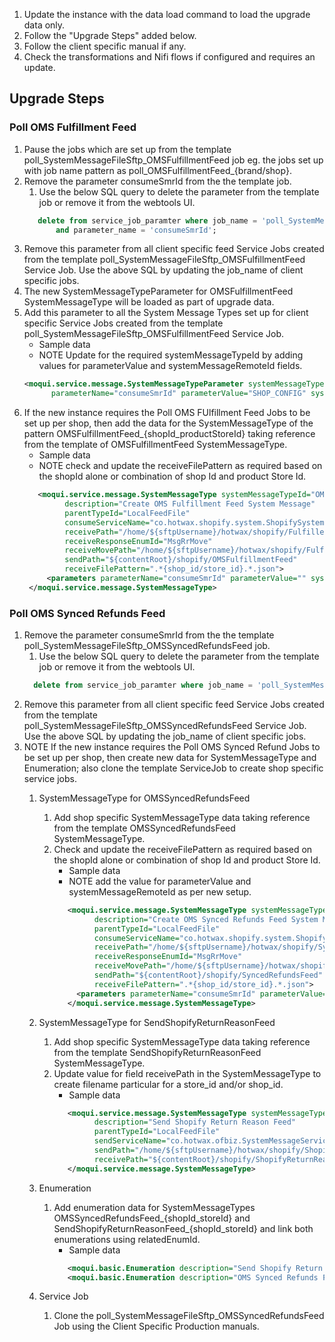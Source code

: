1. Update the instance with the data load command to load the upgrade data only.
2. Follow the "Upgrade Steps" added below.
3. Follow the client specific manual if any.
4. Check the transformations and Nifi flows if configured and requires an update.

## Upgrade Steps
### Poll OMS Fulfillment Feed
1. Pause the jobs which are set up from the template poll_SystemMessageFileSftp_OMSFulfillmentFeed job eg. the jobs set up with job name pattern as  poll_OMSFulfillmentFeed_{brand/shop}.
2. Remove the parameter consumeSmrId from the the template job.
    1. Use the below SQL query to delete the parameter from the template job or remove it from the webtools UI.
    ```sql
       delete from service_job_paramter where job_name = 'poll_SystemMessageFileSftp_OMSFulfillmentFeed' 
           and parameter_name = 'consumeSmrId';
    ```
3. Remove this parameter from all client specific feed Service Jobs created from the template poll_SystemMessageFileSftp_OMSFulfillmentFeed Service Job. Use the above SQL by updating the job_name of client specific jobs.
4. The new SystemMessageTypeParameter for OMSFulfillmentFeed SystemMessageType will be loaded as part of upgrade data.
5. Add this parameter to all the System Message Types set up for client specific Service Jobs created from the template poll_SystemMessageFileSftp_OMSFulfillmentFeed Service Job.
   - Sample data
   - NOTE Update for the required systemMessageTypeId by adding values for parameterValue and systemMessageRemoteId fields.
    ```xml
   <moqui.service.message.SystemMessageTypeParameter systemMessageTypeId="OMSFulfillmentFeed" 
          parameterName="consumeSmrId" parameterValue="SHOP_CONFIG" systemMessageRemoteId="RemoteSftp"/>
   ```   
7. If the new instance requires the Poll OMS FUlfillment Feed Jobs to be set up per shop, then add the data for the SystemMessageType of the pattern OMSFulfillmentFeed_{shopId_productStoreId} taking reference from the template of OMSFulfillmentFeed SystemMessageType.
   - Sample data
   - NOTE check and update the receiveFilePattern as required based on the shopId alone or combination of shop Id and product Store Id.
   ```xml
      <moqui.service.message.SystemMessageType systemMessageTypeId="OMSFulfillmentFeed_{shopId_storeId}"
            description="Create OMS Fulfillment Feed System Message"
            parentTypeId="LocalFeedFile"
            consumeServiceName="co.hotwax.shopify.system.ShopifySystemMessageServices.consume#FulfillmentFeed"
            receivePath="/home/${sftpUsername}/hotwax/shopify/FulfilledOrderItems"
            receiveResponseEnumId="MsgRrMove"
            receiveMovePath="/home/${sftpUsername}/hotwax/shopify/FulfilledOrderItems/archive"
            sendPath="${contentRoot}/shopify/OMSFulfillmentFeed"
            receiveFilePattern=".*{shop_id/store_id}.*.json">
        <parameters parameterName="consumeSmrId" parameterValue="" systemMessageRemoteId=""/>
    </moqui.service.message.SystemMessageType>
   ```
   
### Poll OMS Synced Refunds Feed
1. Remove the parameter consumeSmrId from the the template poll_SystemMessageFileSftp_OMSSyncedRefundsFeed job.
    1. Use the below SQL query to delete the parameter from the template job or remove it from the webtools UI.
    ```sql
      delete from service_job_paramter where job_name = 'poll_SystemMessageFileSftp_OMSSyncedRefundsFeed' and parameter_name = 'consumeSmrId';
    ```
2. Remove this parameter from all client specific feed Service Jobs created from the template poll_SystemMessageFileSftp_OMSSyncedRefundsFeed Service Job. Use the above SQL by updating the job_name of client specific jobs.
3. NOTE If the new instance requires the Poll OMS Synced Refund Jobs to be set up per shop, then create new data for SystemMessageType and Enumeration; also clone the template ServiceJob to create shop specific service jobs.
    1. SystemMessageType for OMSSyncedRefundsFeed
        1. Add shop specific SystemMessageType data taking reference from the template OMSSyncedRefundsFeed SystemMessageType.
        2. Check and update the receiveFilePattern as required based on the shopId alone or combination of shop Id and product Store Id.
           - Sample data
           - NOTE add the value for parameterValue and systemMessageRemoteId as per new setup.
           ```xml
              <moqui.service.message.SystemMessageType systemMessageTypeId="OMSSyncedRefundsFeed_{shopId_storeId}"
                    description="Create OMS Synced Refunds Feed System Message"
                    parentTypeId="LocalFeedFile"
                    consumeServiceName="co.hotwax.shopify.system.ShopifySystemMessageServices.consume#SyncedRefundsFeed"
                    receivePath="/home/${sftpUsername}/hotwax/shopify/SyncedRefundsFeed"
                    receiveResponseEnumId="MsgRrMove"
                    receiveMovePath="/home/${sftpUsername}/hotwax/shopify/SyncedRefundsFeed/archive"
                    sendPath="${contentRoot}/shopify/SyncedRefundsFeed"
                    receiveFilePattern=".*{shop_id/store_id}.*.json">
                <parameters parameterName="consumeSmrId" parameterValue="" systemMessageRemoteId=""/>
              </moqui.service.message.SystemMessageType>
           ```
   2. SystemMessageType for SendShopifyReturnReasonFeed
       1. Add shop specific SystemMessageType data taking reference from the template SendShopifyReturnReasonFeed SystemMessageType.
       2. Update value for field receivePath in the SystemMessageType to create filename particular for a store_id and/or shop_id.
           - Sample data
           ```xml
              <moqui.service.message.SystemMessageType systemMessageTypeId="SendShopifyReturnReasonFeed_{shopId_storeId}"
                    description="Send Shopify Return Reason Feed"
                    parentTypeId="LocalFeedFile"
                    sendServiceName="co.hotwax.ofbiz.SystemMessageServices.send#SystemMessageFileSftp"
                    sendPath="/home/${sftpUsername}/hotwax/shopify/ShopifyReturnReasonFeed/"
                    receivePath="${contentRoot}/shopify/ShopifyReturnReasonFeed/{shopId_storeId}_ShopifyReturnReasonFeed-${dateTime}.json">
              </moqui.service.message.SystemMessageType>
           ```

    3. Enumeration 
        1. Add enumeration data for SystemMessageTypes OMSSyncedRefundsFeed_{shopId_storeId} and SendShopifyReturnReasonFeed_{shopId_storeId} and link both enumerations using relatedEnumId.
           - Sample data
           ```xml
              <moqui.basic.Enumeration description="Send Shopify Return Reason Feed for {store_id and/or shop_id}" enumId="SendShopifyReturnReasonFeed_{shopId_storeId}" enumTypeId="ShopifyMessageTypeEnum"/>
              <moqui.basic.Enumeration description="OMS Synced Refunds Feed for {store_id and/or shop_id}" enumId="OMSSyncedRefundsFeed_{shopId_storeId}" enumTypeId="ShopifyMessageTypeEnum" relatedEnumId="SendShopifyReturnReasonFeed_{shopId_storeId}" relatedEnumTypeId="ShopifyMessageTypeEnum"/>
           ```

    4. Service Job 
        1. Clone the poll_SystemMessageFileSftp_OMSSyncedRefundsFeed Job using the Client Specific Production manuals.
